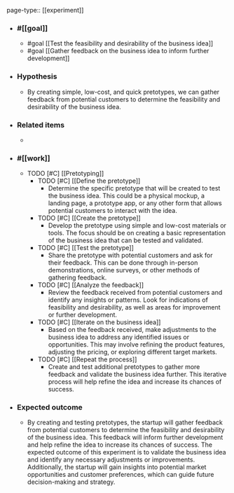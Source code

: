 page-type:: [[experiment]]



  - ### #[[goal]]
    - #goal [[Test the feasibility and desirability of the business idea]]
    - #goal [[Gather feedback on the business idea to inform further development]]
  - ### Hypothesis
    - By creating simple, low-cost, and quick pretotypes, we can gather feedback from potential customers to determine the feasibility and desirability of the business idea.
  - ### Related items
    - 
  - ### #[[work]]
    - TODO [#C] [[Pretotyping]]
      - TODO [#C] [[Define the pretotype]]
        - Determine the specific pretotype that will be created to test the business idea. This could be a physical mockup, a landing page, a prototype app, or any other form that allows potential customers to interact with the idea.
      - TODO [#C] [[Create the pretotype]]
        - Develop the pretotype using simple and low-cost materials or tools. The focus should be on creating a basic representation of the business idea that can be tested and validated.
      - TODO [#C] [[Test the pretotype]]
        - Share the pretotype with potential customers and ask for their feedback. This can be done through in-person demonstrations, online surveys, or other methods of gathering feedback.
      - TODO [#C] [[Analyze the feedback]]
        - Review the feedback received from potential customers and identify any insights or patterns. Look for indications of feasibility and desirability, as well as areas for improvement or further development.
      - TODO [#C] [[Iterate on the business idea]]
        - Based on the feedback received, make adjustments to the business idea to address any identified issues or opportunities. This may involve refining the product features, adjusting the pricing, or exploring different target markets.
      - TODO [#C] [[Repeat the process]]
        - Create and test additional pretotypes to gather more feedback and validate the business idea further. This iterative process will help refine the idea and increase its chances of success.
  - ### Expected outcome
    - By creating and testing pretotypes, the startup will gather feedback from potential customers to determine the feasibility and desirability of the business idea. This feedback will inform further development and help refine the idea to increase its chances of success. The expected outcome of this experiment is to validate the business idea and identify any necessary adjustments or improvements. Additionally, the startup will gain insights into potential market opportunities and customer preferences, which can guide future decision-making and strategy.











